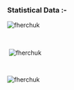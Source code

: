 
<br>

<h3>Statistical Data :-</h3>
<p><img align="center"
    src="https://github-readme-stats.vercel.app/api/top-langs?username=fherchuk&show_icons=true&locale=en&bg_color=0d1117&text_color=ffffff&layout=compact"
    alt="fherchuk" 
    bg_color=#808080/></p>

<br>

<p>&nbsp;<img align="center" src="https://github-readme-stats.vercel.app/api?username=fherchuk&show_icons=true&locale=en&bg_color=0d1117&text_color=ffffff&repo=convoychat"
    alt="fherchuk" /></p>

<br>

<p><img align="center" src="https://github-readme-streak-stats.herokuapp.com/?user=fherchuk&theme=dark&background=0d1117&date_format=M%20j%5B%2C%20Y%5D" alt="fherchuk" /></p>
    
